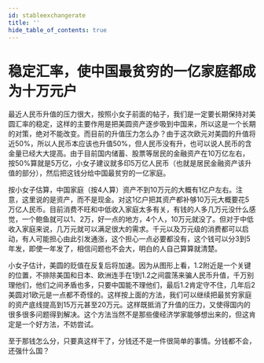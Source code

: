 ```yaml
---
id: stableexchangerate
title: ''
hide_table_of_contents: true
---
```


# 稳定汇率，使中国最贫穷的一亿家庭都成为十万元户

最近人民币升值的压力很大，按照小女子前面的帖子，我们是一定要长期保持对美圆汇率的稳定，这样的主要作用是把美圆资产逐步吸到中国来，所以这是一个长期的对策，绝对不能改变。而目前的升值压力怎么办？由于这次欧元对美圆的升值将近50%，所以人民币本应该也升值50%，但人民币没有升，也可以说人民币的含金量已经大大提高。由于目前国内储蓄、股票等居民的金融资产在10万亿左右，按50%算就是5万亿，小女子建议就多印5万亿人民币（也就是居民金融资产该升值的部分），然后把这钱分给中国最贫穷的一亿家庭。

按小女子估算，中国家庭（按4人算）资产不到10万元的大概有1亿户左右。注意，这里说的是资产，而不是现金。对这1亿户把其资产都补够10万元大概要花5万亿人民币。目前消费不旺和中低收入家庭太多有关，有钱的人多几万元没什么感觉，一个鲍鱼就可以1、2万，好一点的地方，4个人，10万元就没了。但对于中低收入家庭来说，几万元就可以满足很大的需求。千元以及万元级的消费都可以启动，有人可能担心由此引发通涨，这个担心一点必要都没有，这个钱可以分3到5年发，即使一年发了，相信问题也不会大，明白的人自己算算就清楚。

小女子估计，美圆的贬值在反复后将加速。因为从图形上看，1.2附近是一个关键的位置，不排除美国和日本、欧洲连手在1到1.2之间震荡来骗人民币升值，千万别理他们，他们之间矛盾也多，只要中国能不理他们，最后1.2肯定守不住，几年后2美圆对1欧元是一点都不奇怪的。这样按上面的方法，我们可以继续把最贫穷家庭的资产底线提高到15万元甚至20万元。这样既抵消了升值的压力，又使得国内的很多很多问题得到解决。这个方法当然不是那些傻经济学家能够想出来的，但这肯定是一个好方法，不妨尝试。

至于那钱怎么分，只要真这样干了，分钱还不是一件很简单的事情。分钱都不会，还强什么国？